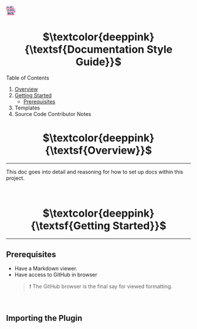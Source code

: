 <a href="/readme.md"><img src="/docs/images/PlayEveryWareLogo.gif" alt="Lobby Screenshot" width="5%"/></a>

# <div align="center">$\textcolor{deeppink}{\textsf{Documentation Style Guide}}$</div> <a name="documentation-style-guide" />


Table of Contents
  1. [Overview](#overview)
  2. [Getting Started](#getting-started)
      * [Prerequisites](#prerequisites)
 3. Templates
 4. Source Code Contributor Notes


# <div align="center">$\textcolor{deeppink}{\textsf{Overview}}$</div> <a name="overview" />
---

This doc goes into detail and reasoning for how to set up docs within this project.

<br />

# <div align="center">$\textcolor{deeppink}{\textsf{Getting Started}}$</div> <a name="getting-started" />
---

## Prerequisites


* Have a Markdown viewer.
* Have access to GitHub in browser
    > :heavy_exclamation_mark: The GitHub browser is the final say for viewed formatting.

<br />

## Importing the Plugin


  
